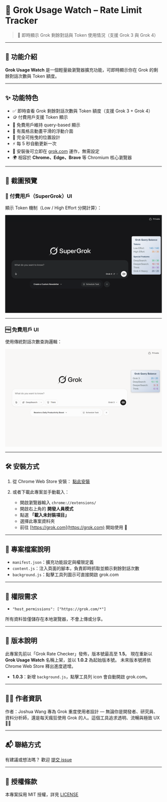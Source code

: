 # 🌟 Grok Usage Watch – Rate Limit Tracker

> 🔎 即時顯示 Grok 剩餘對話與 Token 使用情況（支援 Grok 3 與 Grok 4）

---

## 📌 功能介紹

**Grok Usage Watch** 是一個輕量級瀏覽器擴充功能，可即時顯示你在 Grok 的剩餘對話次數與 Token 額度。

---

## ✨ 功能特色

* ✅ 即時查看 Grok 剩餘對話次數與 Token 額度（支援 Grok 3 + Grok 4）
* 🪙 付費用戶支援 Token 顯示
* 🔄 免費用戶維持 query-based 顯示
* 🎨 有風格且動畫平滑的浮動介面
* 🧲 完全可拖曳的位置設計
* ⚡ 每 5 秒自動更新一次
* 🧠 安裝後可立即在 [grok.com](https://grok.com) 運作，無需設定
* 🌍 相容於 **Chrome、Edge、Brave** 等 Chromium 核心瀏覽器

---

## 📸 截圖預覽

### 🔐 付費用戶（SuperGrok）UI

顯示 Token 機制（Low / High Effort 分開計算）：

![Grok Usage Watch screenshot](screenshot.png)

---

### 🆓 免費用戶 UI

使用傳統對話次數查詢邏輯：

![Grok Usage Watch screenshot2](screenshot2.png)

---

## 🛠 安裝方式

1. 從 Chrome Web Store 安裝： [點此安裝](https://chrome.google.com/webstore/detail/bmpboaihdkpkjehbceegdmndkonlpdge)
2. 或者下載此專案並手動載入：

   * 開啟瀏覽器輸入 `chrome://extensions/`
   * 開啟右上角的 **開發人員模式**
   * 點選 **「載入未封裝項目」**
   * 選擇此專案資料夾
   * 前往 [https://grok.com](https://grok.com) 開始使用 🎉

---

## 🧩 專案檔案說明

* `manifest.json`：擴充功能設定與權限定義
* `content.js`：注入頁面的腳本，負責即時抓取並顯示剩餘對話次數
* `background.js`：點擊工具列圖示可直接開啟 grok.com

---

## 🔐 權限需求

* `"host_permissions": ["https://grok.com/*"]`

所有資料皆僅儲存在本地瀏覽器，不會上傳或分享。

---

## 📜 版本說明

此專案先前以「Grok Rate Checker」發佈，版本號最高至 **1.5**。
現在重新以 **Grok Usage Watch** 名稱上架，並以 **1.0.2** 為起始版本號。
未來版本號將依 Chrome Web Store 釋出進度遞增。
* **1.0.3**：新增 `background.js`，點擊工具列 icon 會自動開啟 grok.com。

---

## 👨‍💻 作者資訊

作者：Joshua Wang
專為 Grok 重度使用者設計 — 無論你是開發者、研究員、資料分析師，還是每天瘋狂使用 Grok 的人。這個工具追求透明、流暢與極致 UX 🧠✨

---

## 📬 聯絡方式

有建議或想法嗎？
歡迎 [提交 issue](https://github.com/JoshuaWang2211/grok-usage-watch/issues)

---

## 📜 授權條款

本專案採用 MIT 授權，詳見 [LICENSE](./LICENSE)
